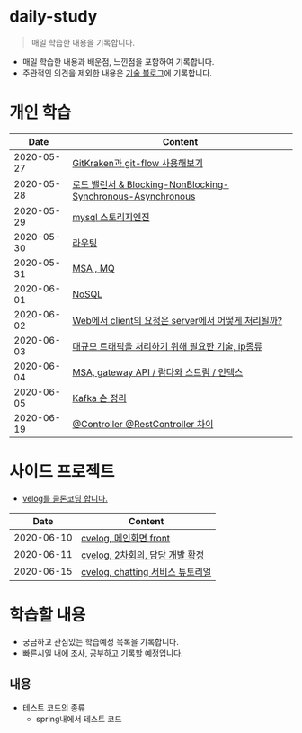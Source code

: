 # daily-study
> 매일 학습한 내용을 기록합니다.

- 매일 학습한 내용과 배운점, 느낀점을 포함하여 기록합니다.
- 주관적인 의견을 제외한 내용은 [기술 블로그](http://devham76.github.io/)에 기록합니다.

# 개인 학습

| Date       | Content|
| ---------- | ----------- |
| 2020-05-27 | [GitKraken과 git-flow 사용해보기](/content/daily/2020-05-27.md) |
| 2020-05-28 | [로드 밸런서 & Blocking-NonBlocking-Synchronous-Asynchronous](https://devham76.github.io/tags/#server) |
| 2020-05-29 | [mysql 스토리지엔진](/content/daily/2020-05-29.md) |
| 2020-05-30 | [라우팅](/content/daily/2020-05-30.md) |
| 2020-05-31 | [MSA , MQ](/content/daily/2020-05-31.md) |
| 2020-06-01 | [NoSQL](/content/daily/2020-06-01.md) |
| 2020-06-02 | [Web에서 client의 요청은 server에서 어떻게 처리될까?](/content/daily/2020-06-02.md) |
| 2020-06-03 | [대규모 트래픽을 처리하기 위해 필요한 기술, ip종류](/content/daily/2020-06-03.md) |
| 2020-06-04 | [ MSA, gateway API / 람다와 스트림 / 인덱스](/content/daily/2020-06-04.md) |
| 2020-06-05 | [Kafka 손 정리](/content/daily/2020-06-05.md) |
| 2020-06-19 | [@Controller @RestController 차이](/content/daily/2020-06-19.md) |


# 사이드 프로젝트
- [velog를 클론코딩 합니다.](https://github.com/cookpad-clone)

| Date       | Content|
| ---------- | ----------- |
| 2020-06-10 | [cvelog, 메인화면 front](/content/project/2020-06-10.md) |
| 2020-06-11 | [cvelog, 2차회의, 담당 개발 확정](/content/project/2020-06-11.md) |
| 2020-06-15 | [cvelog, chatting 서비스 튜토리얼](https://devham76.github.io/etc/websocket_1/)

# 학습할 내용
- 궁금하고 관심있는 학습예정 목록을 기록합니다.
- 빠른시일 내에 조사, 공부하고 기록할 예정입니다.

## 내용
- 테스트 코드의 종류
  - spring내에서 테스트 코드

